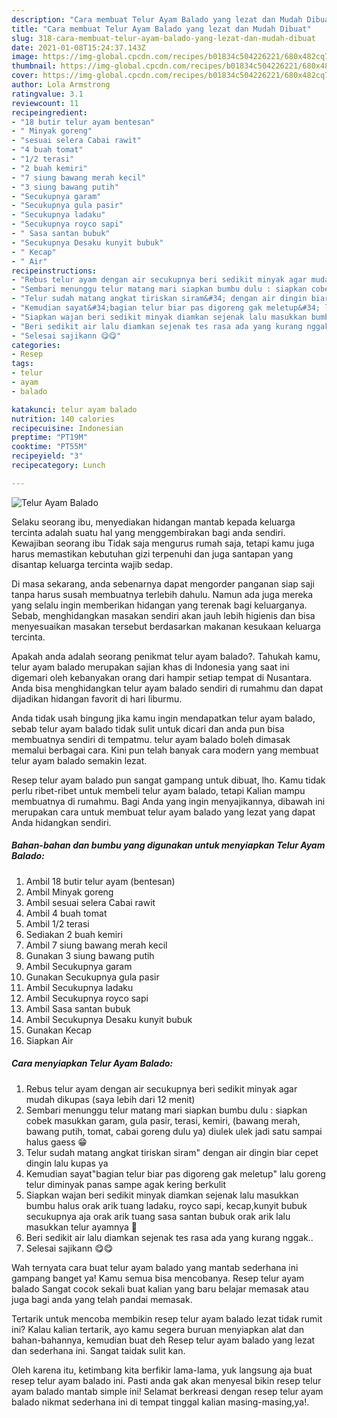 ```yaml
---
description: "Cara membuat Telur Ayam Balado yang lezat dan Mudah Dibuat"
title: "Cara membuat Telur Ayam Balado yang lezat dan Mudah Dibuat"
slug: 318-cara-membuat-telur-ayam-balado-yang-lezat-dan-mudah-dibuat
date: 2021-01-08T15:24:37.143Z
image: https://img-global.cpcdn.com/recipes/b01834c504226221/680x482cq70/telur-ayam-balado-foto-resep-utama.jpg
thumbnail: https://img-global.cpcdn.com/recipes/b01834c504226221/680x482cq70/telur-ayam-balado-foto-resep-utama.jpg
cover: https://img-global.cpcdn.com/recipes/b01834c504226221/680x482cq70/telur-ayam-balado-foto-resep-utama.jpg
author: Lola Armstrong
ratingvalue: 3.1
reviewcount: 11
recipeingredient:
- "18 butir telur ayam bentesan"
- " Minyak goreng"
- "sesuai selera Cabai rawit"
- "4 buah tomat"
- "1/2 terasi"
- "2 buah kemiri"
- "7 siung bawang merah kecil"
- "3 siung bawang putih"
- "Secukupnya garam"
- "Secukupnya gula pasir"
- "Secukupnya ladaku"
- "Secukupnya royco sapi"
- " Sasa santan bubuk"
- "Secukupnya Desaku kunyit bubuk"
- " Kecap"
- " Air"
recipeinstructions:
- "Rebus telur ayam dengan air secukupnya beri sedikit minyak agar mudah dikupas (saya lebih dari 12 menit)"
- "Sembari menunggu telur matang mari siapkan bumbu dulu : siapkan cobek masukkan garam, gula pasir, terasi, kemiri, (bawang merah, bawang putih, tomat, cabai goreng dulu ya) diulek ulek jadi satu sampai halus gaess 😁"
- "Telur sudah matang angkat tiriskan siram&#34; dengan air dingin biar cepet dingin lalu kupas ya"
- "Kemudian sayat&#34;bagian telur biar pas digoreng gak meletup&#34; lalu goreng telur diminyak panas sampe agak kering berkulit"
- "Siapkan wajan beri sedikit minyak diamkan sejenak lalu masukkan bumbu halus orak arik tuang ladaku, royco sapi, kecap,kunyit bubuk secukupnya aja orak arik tuang sasa santan bubuk orak arik lalu masukkan telur ayamnya 🥚"
- "Beri sedikit air lalu diamkan sejenak tes rasa ada yang kurang nggak.."
- "Selesai sajikann 😋😋"
categories:
- Resep
tags:
- telur
- ayam
- balado

katakunci: telur ayam balado 
nutrition: 140 calories
recipecuisine: Indonesian
preptime: "PT19M"
cooktime: "PT55M"
recipeyield: "3"
recipecategory: Lunch

---
```



![Telur Ayam Balado](https://img-global.cpcdn.com/recipes/b01834c504226221/680x482cq70/telur-ayam-balado-foto-resep-utama.jpg)

Selaku seorang ibu, menyediakan hidangan mantab kepada keluarga tercinta adalah suatu hal yang menggembirakan bagi anda sendiri. Kewajiban seorang ibu Tidak saja mengurus rumah saja, tetapi kamu juga harus memastikan kebutuhan gizi terpenuhi dan juga santapan yang disantap keluarga tercinta wajib sedap.

Di masa  sekarang, anda sebenarnya dapat mengorder panganan siap saji tanpa harus susah membuatnya terlebih dahulu. Namun ada juga mereka yang selalu ingin memberikan hidangan yang terenak bagi keluarganya. Sebab, menghidangkan masakan sendiri akan jauh lebih higienis dan bisa menyesuaikan masakan tersebut berdasarkan makanan kesukaan keluarga tercinta. 



Apakah anda adalah seorang penikmat telur ayam balado?. Tahukah kamu, telur ayam balado merupakan sajian khas di Indonesia yang saat ini digemari oleh kebanyakan orang dari hampir setiap tempat di Nusantara. Anda bisa menghidangkan telur ayam balado sendiri di rumahmu dan dapat dijadikan hidangan favorit di hari liburmu.

Anda tidak usah bingung jika kamu ingin mendapatkan telur ayam balado, sebab telur ayam balado tidak sulit untuk dicari dan anda pun bisa membuatnya sendiri di tempatmu. telur ayam balado boleh dimasak memalui berbagai cara. Kini pun telah banyak cara modern yang membuat telur ayam balado semakin lezat.

Resep telur ayam balado pun sangat gampang untuk dibuat, lho. Kamu tidak perlu ribet-ribet untuk membeli telur ayam balado, tetapi Kalian mampu membuatnya di rumahmu. Bagi Anda yang ingin menyajikannya, dibawah ini merupakan cara untuk membuat telur ayam balado yang lezat yang dapat Anda hidangkan sendiri.

<!--inarticleads1-->

##### Bahan-bahan dan bumbu yang digunakan untuk menyiapkan Telur Ayam Balado:

1. Ambil 18 butir telur ayam (bentesan)
1. Ambil  Minyak goreng
1. Ambil sesuai selera Cabai rawit
1. Ambil 4 buah tomat
1. Ambil 1/2 terasi
1. Sediakan 2 buah kemiri
1. Ambil 7 siung bawang merah kecil
1. Gunakan 3 siung bawang putih
1. Ambil Secukupnya garam
1. Gunakan Secukupnya gula pasir
1. Ambil Secukupnya ladaku
1. Ambil Secukupnya royco sapi
1. Ambil  Sasa santan bubuk
1. Ambil Secukupnya Desaku kunyit bubuk
1. Gunakan  Kecap
1. Siapkan  Air




<!--inarticleads2-->

##### Cara menyiapkan Telur Ayam Balado:

1. Rebus telur ayam dengan air secukupnya beri sedikit minyak agar mudah dikupas (saya lebih dari 12 menit)
1. Sembari menunggu telur matang mari siapkan bumbu dulu : siapkan cobek masukkan garam, gula pasir, terasi, kemiri, (bawang merah, bawang putih, tomat, cabai goreng dulu ya) diulek ulek jadi satu sampai halus gaess 😁
1. Telur sudah matang angkat tiriskan siram&#34; dengan air dingin biar cepet dingin lalu kupas ya
1. Kemudian sayat&#34;bagian telur biar pas digoreng gak meletup&#34; lalu goreng telur diminyak panas sampe agak kering berkulit
1. Siapkan wajan beri sedikit minyak diamkan sejenak lalu masukkan bumbu halus orak arik tuang ladaku, royco sapi, kecap,kunyit bubuk secukupnya aja orak arik tuang sasa santan bubuk orak arik lalu masukkan telur ayamnya 🥚
1. Beri sedikit air lalu diamkan sejenak tes rasa ada yang kurang nggak..
1. Selesai sajikann 😋😋




Wah ternyata cara buat telur ayam balado yang mantab sederhana ini gampang banget ya! Kamu semua bisa mencobanya. Resep telur ayam balado Sangat cocok sekali buat kalian yang baru belajar memasak atau juga bagi anda yang telah pandai memasak.

Tertarik untuk mencoba membikin resep telur ayam balado lezat tidak rumit ini? Kalau kalian tertarik, ayo kamu segera buruan menyiapkan alat dan bahan-bahannya, kemudian buat deh Resep telur ayam balado yang lezat dan sederhana ini. Sangat taidak sulit kan. 

Oleh karena itu, ketimbang kita berfikir lama-lama, yuk langsung aja buat resep telur ayam balado ini. Pasti anda gak akan menyesal bikin resep telur ayam balado mantab simple ini! Selamat berkreasi dengan resep telur ayam balado nikmat sederhana ini di tempat tinggal kalian masing-masing,ya!.

